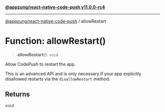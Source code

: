 [**@appzung/react-native-code-push v11.0.0-rc4**](../README.md)

---

[@appzung/react-native-code-push](../README.md) / allowRestart

# Function: allowRestart()

> **allowRestart**(): `void`

Allow CodePush to restart the app.

This is an advanced API and is only necessary if your app explicitly disallowed restarts via the `disallowRestart` method.

## Returns

`void`
